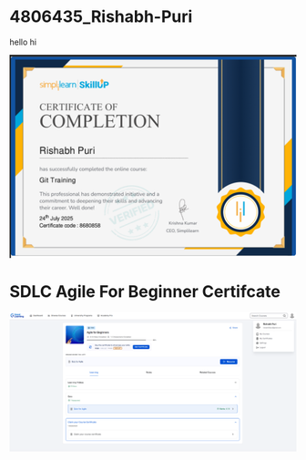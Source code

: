 # 4806435_Rishabh-Puri

hello hi


![PHOTOS](SDLC/simple.png)



# SDLC Agile For Beginner Certifcate


![PHOTOS](Agile/image.png)


